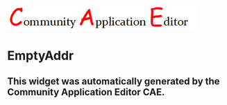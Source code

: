 ![CAE](https://github.com/PhilCAEOrg/application-602/blob/gh-pages/frontendComponent-603/img/logo.png)  

EmptyAddr
===================


This widget was automatically generated by the Community Application Editor CAE.  
---------------
